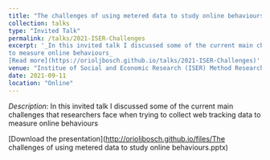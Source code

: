 ```yaml
---
title: "The challenges of using metered data to study online behaviours"
collection: talks
type: "Invited Talk"
permalink: /talks/2021-ISER-Challenges
excerpt: '_In this invited talk I discussed some of the current main challenges that researchers face when trying to collect web tracking data
to measure online behaviours_ 
[Read more](https://orioljbosch.github.io/talks/2021-ISER-Challenges)'
venue: "Institue of Social and Economic Research (ISER) Method Research Group seminar series"
date: 2021-09-11
location: "Online"
---
```


_Description_: In this invited talk I discussed some of the current main challenges that researchers face when trying to collect web tracking data
to measure online behaviours

[Download the presentation](http://orioljbosch.github.io/files/The challenges of using metered data to study online behaviours.pptx)
